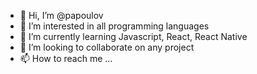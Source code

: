 - 👋 Hi, I’m @papoulov 
- 👀 I’m interested in all programming languages
- 🌱 I’m currently learning Javascript, React, React Native
- 💞️ I’m looking to collaborate on any project
- 📫 How to reach me ...

<!---
papoulov/papoulov is a ✨ special ✨ repository because its `README.md` (this file) appears on your GitHub profile.
You can click the Preview link to take a look at your changes.
--->
